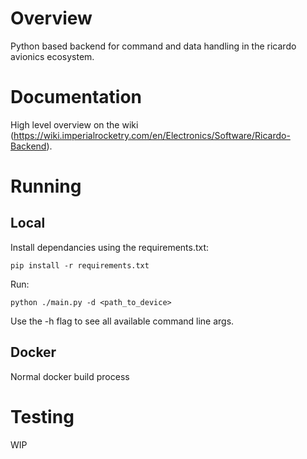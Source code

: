 # Overview
Python based backend for command and data handling in the ricardo avionics ecosystem.

# Documentation
High level overview on the wiki (https://wiki.imperialrocketry.com/en/Electronics/Software/Ricardo-Backend).

# Running
## Local
Install dependancies using the requirements.txt:
```
pip install -r requirements.txt
```

Run:

```
python ./main.py -d <path_to_device>
```

Use the -h flag to see all available command line args.

## Docker
Normal docker build process

# Testing
WIP
